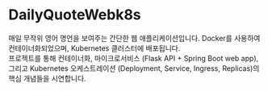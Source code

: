 # DailyQuoteWebk8s

매일 무작위 영어 명언을 보여주는 간단한 웹 애플리케이션입니다. Docker를 사용하여 컨테이너화되었으며, Kubernetes 클러스터에 배포됩니다.  
프로젝트를 통해 컨테이너화, 마이크로서비스 (Flask API + Spring Boot web app), 그리고 Kubernetes 오케스트레이션 (Deployment, Service, Ingress, Replicas)의 핵심 개념들을 시연합니다.
